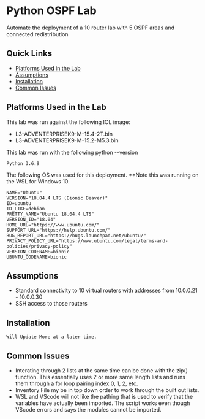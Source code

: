 Python OSPF Lab
=======

Automate the deployment of a 10 router lab with 5 OSPF areas and connected redistribution

## Quick Links

- [Platforms Used in the Lab](https://github.com/ospfpacket/python_ospf_lab#platforms-used-in-the-lab)
- [Assumptions](https://github.com/ospfpacket/python_ospf_lab#assumptions)
- [Installation](https://github.com/ospfpacket/python_ospf_lab#installation)
- [Common Issues](https://github.com/ospfpacket/python_ospf_lab#installation)

## Platforms Used in the Lab

This lab was run against the following IOL image:
- L3-ADVENTERPRISEK9-M-15.4-2T.bin
- L3-ADVENTERPRISEK9-M-15.2-M5.3.bin

This lab was run with the following python --version

```
Python 3.6.9
```

The following OS was used for this deployment. **Note this was running on the WSL for Windows 10.

```
NAME="Ubuntu"
VERSION="18.04.4 LTS (Bionic Beaver)"
ID=ubuntu
ID_LIKE=debian
PRETTY_NAME="Ubuntu 18.04.4 LTS"
VERSION_ID="18.04"
HOME_URL="https://www.ubuntu.com/"
SUPPORT_URL="https://help.ubuntu.com/"
BUG_REPORT_URL="https://bugs.launchpad.net/ubuntu/"
PRIVACY_POLICY_URL="https://www.ubuntu.com/legal/terms-and-policies/privacy-policy"
VERSION_CODENAME=bionic
UBUNTU_CODENAME=bionic
```

## Assumptions

- Standard connectivity to 10 virtual routers with addresses from 10.0.0.21 - 10.0.0.30
- SSH access to those routers

## Installation

```
Will Update More at a later time.
```

## Common Issues

- Interating through 2 lists at the same time can be done with the zip() function. This essentially uses 2 or more same length lists and runs them through a for loop pairing index 0, 1, 2, etc.
- Inventory File my be in top down order to work through the built out lists.
- WSL and VScode will not like the pathing that is used to verify that the variables have actually been imported. The script works even though VScode errors and says the modules cannot be imported.

